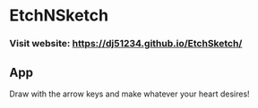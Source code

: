 # EtchNSketch

### Visit website: https://dj51234.github.io/EtchSketch/

## App

Draw with the arrow keys and make whatever your heart desires!
